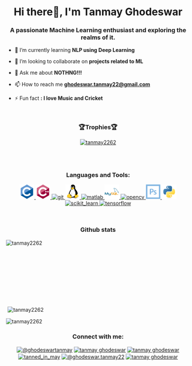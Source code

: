 <h1 align="center">Hi there👋, I'm Tanmay Ghodeswar</h1>
<h3 align="center">A passionate Machine Learning enthusiast and exploring the realms of it.</h3>


- 🌱 I’m currently learning **NLP using Deep Learning**

- 👯 I’m looking to collaborate on **projects related to ML**

- 💬 Ask me about **NOTHNG!!!**

- 📫 How to reach me **ghodeswar.tanmay22@gmail.com**

- ⚡ Fun fact **: I love Music and Cricket**
<br>

<h3 align="center">🏆Trophies🏆</h3>
<p align="center"> <a href="https://github.com/ryo-ma/github-profile-trophy"><img src="https://github-profile-trophy.vercel.app/?username=tanmay2262&margin-w=30&theme=onedark" alt="tanmay2262" /></a> </p>

<br>
<br>

<h3 align="center">Languages and Tools:</h3>
<p align="center"> <a href="https://www.cprogramming.com/" target="_blank"> <img src="https://raw.githubusercontent.com/devicons/devicon/master/icons/c/c-original.svg" alt="c" width="40" height="40"/> </a> <a href="https://www.w3schools.com/cpp/" target="_blank"> <img src="https://raw.githubusercontent.com/devicons/devicon/master/icons/cplusplus/cplusplus-original.svg" alt="cplusplus" width="40" height="40"/> </a> <a href="https://git-scm.com/" target="_blank"> <img src="https://www.vectorlogo.zone/logos/git-scm/git-scm-icon.svg" alt="git" width="40" height="40"/> </a> <a href="https://www.linux.org/" target="_blank"> <img src="https://raw.githubusercontent.com/devicons/devicon/master/icons/linux/linux-original.svg" alt="linux" width="40" height="40"/> </a> <a href="https://www.mathworks.com/" target="_blank"> <img src="https://upload.wikimedia.org/wikipedia/commons/2/21/Matlab_Logo.png" alt="matlab" width="40" height="40"/> </a> <a href="https://www.mysql.com/" target="_blank"> <img src="https://raw.githubusercontent.com/devicons/devicon/master/icons/mysql/mysql-original-wordmark.svg" alt="mysql" width="40" height="40"/> </a> <a href="https://opencv.org/" target="_blank"> <img src="https://www.vectorlogo.zone/logos/opencv/opencv-icon.svg" alt="opencv" width="40" height="40"/> </a> <a href="https://www.photoshop.com/en" target="_blank"> <img src="https://raw.githubusercontent.com/devicons/devicon/master/icons/photoshop/photoshop-line.svg" alt="photoshop" width="40" height="40"/> </a> <a href="https://www.python.org" target="_blank"> <img src="https://raw.githubusercontent.com/devicons/devicon/master/icons/python/python-original.svg" alt="python" width="40" height="40"/> </a> <a href="https://scikit-learn.org/" target="_blank"> <img src="https://upload.wikimedia.org/wikipedia/commons/0/05/Scikit_learn_logo_small.svg" alt="scikit_learn" width="40" height="40"/> </a> <a href="https://www.tensorflow.org" target="_blank"> <img src="https://www.vectorlogo.zone/logos/tensorflow/tensorflow-icon.svg" alt="tensorflow" width="40" height="40"/> </a> </p>

<br>


<h3 align="center">Github stats</h3>
<p><img align="center" src="https://github-readme-stats.vercel.app/api/top-langs?username=tanmay2262&margin-w=30&theme=onedark&show_icons=true&locale=en&layout=compact" alt="tanmay2262" /></p>
<br>
<br>
<br>
<br>
<br>
<br>
<br>
<br>
<p>&nbsp;<img align="center" src="https://github-readme-stats.vercel.app/api?username=tanmay2262&margin-w=30&theme=onedark&show_icons=true&locale=en" alt="tanmay2262" /></p>

<p><img align="center" src="https://github-readme-streak-stats.herokuapp.com/?user=tanmay2262&margin-w=30&theme=onedark" alt="tanmay2262" /></p>

<h3 align="center">Connect with me:</h3>
<p align="center">
<a href="https://twitter.com/@ghodeswartanmay" target="blank"><img align="center" src="https://raw.githubusercontent.com/rahuldkjain/github-profile-readme-generator/master/src/images/icons/Social/twitter.svg" alt="@ghodeswartanmay" height="30" width="40" /></a>
<a href="https://linkedin.com/in/tanmay ghodeswar" target="blank"><img align="center" src="https://raw.githubusercontent.com/rahuldkjain/github-profile-readme-generator/master/src/images/icons/Social/linked-in-alt.svg" alt="tanmay ghodeswar" height="30" width="40" /></a>
<a href="https://kaggle.com/tanmay ghodeswar" target="blank"><img align="center" src="https://raw.githubusercontent.com/rahuldkjain/github-profile-readme-generator/master/src/images/icons/Social/kaggle.svg" alt="tanmay ghodeswar" height="30" width="40" /></a>
<a href="https://instagram.com/tanned_in_may" target="blank"><img align="center" src="https://raw.githubusercontent.com/rahuldkjain/github-profile-readme-generator/master/src/images/icons/Social/instagram.svg" alt="tanned_in_may" height="30" width="40" /></a>
<a href="https://medium.com/@ghodeswar.tanmay22" target="blank"><img align="center" src="https://raw.githubusercontent.com/rahuldkjain/github-profile-readme-generator/master/src/images/icons/Social/medium.svg" alt="@ghodeswar.tanmay22" height="30" width="40" /></a>
<a href="https://www.hackerrank.com/tanmay ghodeswar" target="blank"><img align="center" src="https://raw.githubusercontent.com/rahuldkjain/github-profile-readme-generator/master/src/images/icons/Social/hackerrank.svg" alt="tanmay ghodeswar" height="30" width="40" /></a>
</p>
